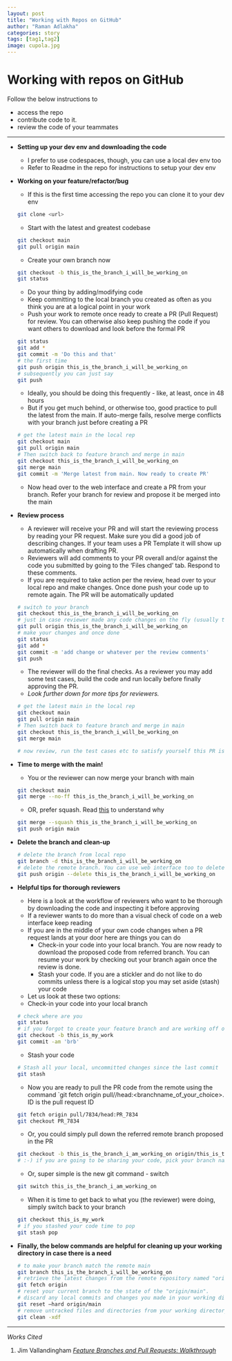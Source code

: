 ```yaml
---
layout: post
title: "Working with Repos on GitHub"
author: "Raman Adlakha"
categories: story
tags: [tag1,tag2]
image: cupola.jpg
---
```


# Working with repos on GitHub

Follow the below instructions to 

- access the repo
- contribute code to it.
- review the code of your teammates

---

- **Setting up your dev env and downloading the code**
    
    - I prefer to use codespaces, though, you can use a local dev env too
    - Refer to Readme in the repo for instructions to setup your dev env

    
- **Working on your feature/refactor/bug**
    - If this is the first time accessing the repo you can clone it to your dev env
    ```bash
    git clone <url>
    ```

    - Start with the latest and greatest codebase
    
    ```bash
    git checkout main
    git pull origin main
    ```
    
    - Create your own branch now
    
    ```bash
    git checkout -b this_is_the_branch_i_will_be_working_on
    git status
    ```
    
    - Do your thing by adding/modifying code
    - Keep committing to the local branch you created as often as you think you are at a logical point in your work
    - Push your work to remote once ready to create a PR (Pull Request) for review. You can otherwise also keep pushing the code if you want others to download and look before the formal PR
    
    ```bash
    git status
    git add *
    git commit -m 'Do this and that'
    # the first time
    git push origin this_is_the_branch_i_will_be_working_on
    # subsequently you can just say
    git push
    ```
    
    - Ideally, you should be doing this frequently - like, at least, once in 48 hours
    - But if you get much behind, or otherwise too, good practice to pull the latest from the main. If auto-merge fails, resolve merge conflicts with your branch just before creating a PR
    
    ```bash
    # get the latest main in the local rep
    git checkout main
    git pull origin main
    # Then switch back to feature branch and merge in main
    git checkout this_is_the_branch_i_will_be_working_on
    git merge main
    git commit -m 'Merge latest from main. Now ready to create PR'
    ```
    
    - Now head over to the web interface and create a PR from your branch. Refer your branch for review and propose it be merged into the main
- **Review process**
    - A reviewer will receive your PR and will start the reviewing process by reading your PR request. Make sure you did a good job of describing changes. If your team uses a PR Template it will show up automatically when drafting PR.
    - Reviewers will add comments to your PR overall and/or against the code you submitted by going to the ‘Files changed’ tab. Respond to these comments.
    - If you are required to take action per the review, head over to your local repo and make changes. Once done push your code up to remote again. The PR will be automatically updated
    
    ```bash
    # switch to your branch
    git checkout this_is_the_branch_i_will_be_working_on
    # just in case reviewer made any code changes on the fly (usually they do not)
    git pull origin this_is_the_branch_i_will_be_working_on
    # make your changes and once done
    git status
    git add *
    git commit -m 'add change or whatever per the review comments'
    git push
    ```
    
    - The reviewer will do the final checks. As a reviewer you may add some test cases, build the code and run locally before finally approving the PR.
    - _Look further down for more tips for reviewers._
    ```bash
    # get the latest main in the local rep
    git checkout main
    git pull origin main
    # Then switch back to feature branch and merge in main
    git checkout this_is_the_branch_i_will_be_working_on
    git merge main

    # now review, run the test cases etc to satisfy yourself this PR is ready to be approved
    ```
    
- **Time to merge with the main!**
    - You or the reviewer can now merge your branch with main
    
    ```bash
    git checkout main
    git merge --no-ff this_is_the_branch_i_will_be_working_on
    ```
    - OR, prefer squash. Read [this](https://blog.dnsimple.com/2019/01/two-years-of-squash-merge/) to understand why
    
    ```bash
    git merge --squash this_is_the_branch_i_will_be_working_on
    git push origin main
    ```
    
- **Delete the branch and clean-up**
    
    ```bash
    # delete the branch from local repo
    git branch -d this_is_the_branch_i_will_be_working_on
    # delete the remote branch. You can use web interface too to delete remote branch
    git push origin --delete this_is_the_branch_i_will_be_working_on
    ```
    
- **Helpful tips for thorough reviewers**
    - Here is a look at the workflow of reviewers who want to be thorough by downloading the code and inspecting it before approving
    - If a reviewer wants to do more than a visual check of code on a web interface keep reading
    - If you are in the middle of your own code changes when a PR request lands at your door here are things you can do
        - Check-in your code into your local branch. You are now ready to download the proposed code from referred branch. You can resume your work by checking out your branch again once the review is done.
        - Stash your code. If you are a stickler and do not like to do commits unless there is a logical stop you may set aside (stash) your code
    - Let us look at these two options:
    - Check-in your code into your local branch
    
    ```bash
    # check where are you
    git status
    # if you forgot to create your feature branch and are working off of main now is the time
    git checkout -b this_is_my_work
    git commit -am 'brb'
    ```
    
    - Stash your code
    
    ```bash
    # Stash all your local, uncommitted changes since the last commit 
    git stash
    ```
    
    - Now you are ready to pull the PR code from the remote using the command `git fetch origin pull/<ID>/head:<branchname_of_your_choice>. ID is the pull request ID
    
    ```bash
    git fetch origin pull/7834/head:PR_7834
    git checkout PR_7834
    ```
    
    - Or, you could simply pull down the referred remote branch proposed in the PR
    
    ```bash
    git checkout -b this_is_the_branch_i_am_working_on origin/this_is_the_branch_i_am_working_on
    # :-) if you are going to be sharing your code, pick your branch names so they make sense universally and not just in your context
    ```
    - Or, super simple is the new git command - switch

    ```bash
    git switch this_is_the_branch_i_am_working_on
    ```

    - When it is time to get back to what you (the reviewer) were doing, simply switch back to your branch
    
    ```bash
    git checkout this_is_my_work
    # if you stashed your code time to pop
    git stash pop
    ```
    
- **Finally, the below commands are helpful for cleaning up your working directory in case there is a need**
    
    ```bash
    # to make your branch match the remote main
    git branch this_is_the_branch_i_will_be_working_on
    # retrieve the latest changes from the remote repository named "origin" without modifying your local branches
    git fetch origin
    # reset your current branch to the state of the "origin/main". 
    # discard any local commits and changes you made in your working directory and makes your branch's history and code match the "origin/main" branch
    git reset —hard origin/main
    # remove untracked files and directories from your working directory
    git clean -xdf
    ```
    

---

*Works Cited*

1. Jim Vallandingham [*Feature Branches and Pull Requests: Walkthrough*](https://gist.github.com/vlandham/3b2b79c40bc7353ae95a)

